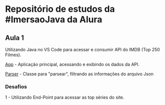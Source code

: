 # Repositório de estudos da #ImersaoJava da Alura

## Aula 1

Utilizando Java no VS Code para acessar e consumir API do IMDB (Top 250 Filmes).

[App](alura-stickers\src\App.java) - Aplicação principal, acessando e exibindo os dados da API.

[Parser](alura-stickers\src\JsonParser.java) - Classe para "parsear", filtrando as informações do arquivo Json

### Desafios

1 - Utilizando End-Point para acessar as top séries do site.
